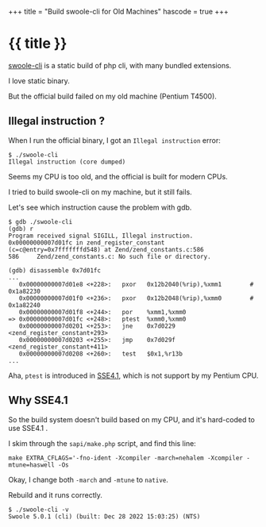+++
title = "Build swoole-cli for Old Machines"
hascode = true
+++

# {{ title }}

[swoole-cli](https://github.com/swoole/swoole-cli/) is a static build of php cli, with many bundled extensions.

I love static binary.

But the official build failed on my old machine (Pentium T4500).

## Illegal instruction ?

When I run the official binary, I got an `Illegal instruction` error:

```
$ ./swoole-cli
Illegal instruction (core dumped)
```

Seems my CPU is too old, and the official is built for modern CPUs.


I tried to build swoole-cli on my machine, but it still fails.

Let's see which instruction cause the problem with gdb.

```
$ gdb ./swoole-cli
(gdb) r
Program received signal SIGILL, Illegal instruction.
0x00000000007d01fc in zend_register_constant (c=c@entry=0x7fffffffd548) at Zend/zend_constants.c:586
586     Zend/zend_constants.c: No such file or directory.

(gdb) disassemble 0x7d01fc
...
   0x00000000007d01e8 <+228>:   pxor   0x12b2040(%rip),%xmm1        # 0x1a82230
   0x00000000007d01f0 <+236>:   pxor   0x12b2048(%rip),%xmm0        # 0x1a82240
   0x00000000007d01f8 <+244>:   por    %xmm1,%xmm0
=> 0x00000000007d01fc <+248>:   ptest  %xmm0,%xmm0
   0x00000000007d0201 <+253>:   jne    0x7d0229 <zend_register_constant+293>
   0x00000000007d0203 <+255>:   jmp    0x7d029f <zend_register_constant+411>
   0x00000000007d0208 <+260>:   test   $0x1,%r13b
...
```
Aha, `ptest` is introduced in [SSE4.1](https://en.wikipedia.org/wiki/SSE4#SSE4.1), which is not support by my Pentium CPU.

## Why SSE4.1

So the build system doesn't build based on my CPU, and it's hard-coded to use SSE4.1 .

I skim through the `sapi/make.php` script, and find this line:

```
make EXTRA_CFLAGS='-fno-ident -Xcompiler -march=nehalem -Xcompiler -mtune=haswell -Os
```

Okay, I change both `-march` and `-mtune` to `native`.

Rebuild and it runs correctly.

```
$ ./swoole-cli -v
Swoole 5.0.1 (cli) (built: Dec 28 2022 15:03:25) (NTS)
```

